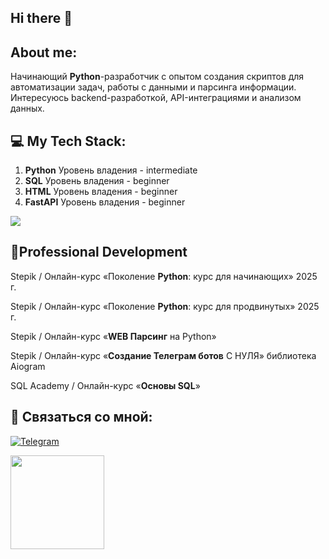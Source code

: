<div align="left">
  
## Hi there 👋

## About me: 
Начинающий **Python**-разработчик с опытом создания скриптов для автоматизации задач, работы с данными
и парсинга информации. Интересуюсь backend-разработкой, API-интеграциями и анализом данных.


<div align="left">




## 💻 My Tech Stack:
1. **Python** Уровень владения - intermediate
2. **SQL** Уровень владения - beginner
3. **HTML** Уровень владения - beginner
4. **FastAPI** Уровень владения - beginner

<div alignp="left">
  <a href="https://skillicons.dev">
    <img src="https://skillicons.dev/icons?i=py,mysql,html,fastapi" />
  </a>
</p>
  
## :open_book:Professional Development

<div alignp="left">
  <p>Stepik / Онлайн-курс «Поколение <b>Python</b>: курс для начинающих» 2025 г.
  <p>Stepik / Онлайн-курс «Поколение <b>Python</b>: курс для продвинутых» 2025 г.
  <p>Stepik / Онлайн-курс «<b>WEB Парсинг</b> на Python»
  <p>Stepik / Онлайн-курс «<b>Создание Телеграм ботов</b> С НУЛЯ» библиотека Aiogram
  <p>SQL Academy / Онлайн-курс «<b>Основы SQL</b>»</p>

## :incoming_envelope: Связаться со мной:
[![Telegram](https://img.shields.io/badge/Telegram-2CA5E0?style=for-the-badge&logo=telegram&logoColor=white)](http://t.me/@CatWoolf "Telegram channel")
<div alignp="left">
<img src="https://github.com/user-attachments/assets/d88ceb68-70dd-4d52-8e01-bb5a44e5e687" width="150" colot="while" />




<!--
**Alexey-KryLove/Alexey-KryLove** is a ✨ _special_ ✨ repository because its `README.md` (this file) appears on your GitHub profile.

Here are some ideas to get you started:

- 🔭 I’m currently working on ...
- 🌱 I’m currently learning ...
- 👯 I’m looking to collaborate on ...
- 🤔 I’m looking for help with ...
- 💬 Ask me about ...
- 📫 How to reach me: ...
- 😄 Pronouns: ...
- ⚡ Fun fact: ...
-->
<!-- <details close>
    <summary>Git gist highlights</summary>
    <ul>
        <li>Using badges</li>
        <li>Nested lists</li>
    </ul> -->


